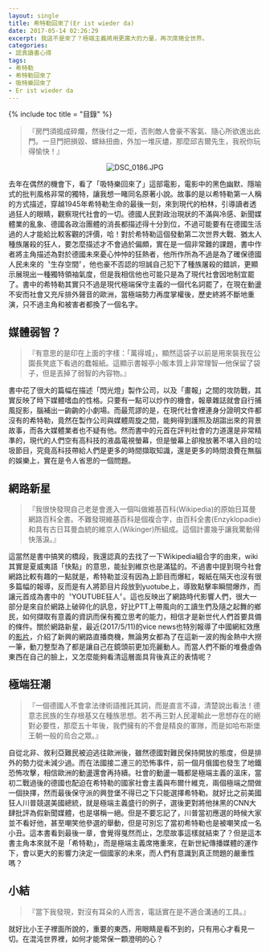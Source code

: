 ```yaml
---
layout: single
title: 希特勒回來了(Er ist wieder da)
date: 2017-05-14 02:26:29
excerpt: 我這不是來了？極端主義將用更廣大的力量，再次席捲全世界。
categories:
- 認真讀書心得
tags:
- 希特勒
- 希特勒回來了
- 吸特樂回來了
- Er ist wieder da
---
```


{% include toc title = "目錄" %}

>『房門須搗成碎爛，然後付之一炬，否則敵人會豪不客氣、隨心所欲進出此門。一旦門把損毀、螺絲扭曲，外加一堆灰燼，那麼邱吉爾先生，我祝你玩得愉快！』

<p style="text-align:center"><img alt="DSC_0186.JPG" src="https://pic.pimg.tw/kwbuster/1493814250-1013379313_n.jpg" title="DSC_0186.JPG"></p>

去年在偶然的機會下，看了「吸特樂回來了」這部電影，電影中的黑色幽默、隱喻式的批判風格非常的獨特，讓我想一睹同名原著小說。故事的是以希特勒第一人稱的方式描述，穿越1945年希特勒生命的最後一刻，來到現代的柏林，引導讀者透過狂人的眼睛，觀察現代社會的一切。德國人民對政治現狀的不滿與冷感、新聞媒體業的亂象、德國各政治團體的消長都描述得十分到位，不過可能要有在德國生活過的人才能給比較客觀的評價，哈！對於希特勒這個發動第二次世界大戰、猶太人種族屠殺的狂人，要怎麼描述才不會過於偏頗，實在是一個非常難的課題，書中作者將主角描述為對於德國未來憂心忡忡的狂熱者，他所作所為不過是為了確保德國人民未來的〝生存空間〞，他也豪不否認的坦誠自己犯下了種族屠殺的錯誤，更顯示展現出一種獨特領袖氣度，但是我相信他也可能只是為了現代社會因地制宜罷了。書中的希特勒其實只不過是現代極端保守主義的一個代名詞罷了，在現在動盪不安而社會又充斥排外聲音的歐洲，當極端勢力再度掌權後，歷史終將不斷地重演，只不過主角和被害者都換了一個名字。

## 媒體弱智？
>『有意思的是印在上面的字樣：「萬得城」，顯然這袋子以前是用來裝我在公園長凳底下看過的蠢報紙。這顯示書報亭小販本質上非常理智—他保留了袋子，但是丟掉了弱智的內容物。』

書中花了很大的篇幅在描述「閃光燈」製作公司，以及「畫報」之間的攻防戰，其實反映了時下媒體嗜血的性格。只要有一點可以炒作的機會，報章雜誌就會自行捕風捉影，腦補出一齣齣的小劇場。而最荒謬的是，在現代社會裡連身分證明文件都沒有的希特勒，竟然在製作公司與媒體周旋之間，能夠得到護照及胡謅出來的背景故事，而各大媒體業者也不疑有他。然而書中的元首在評判社會的力道還是非常精準的，現代的人們空有高科技的液晶電視螢幕，但是螢幕上卻撥放著不堪入目的垃圾節目，究竟高科技帶給人們是更多的時間擷取知識，還是更多的時間浪費在無腦的娛樂上，實在是令人省思的一個問題。

## 網路新星
>『我很快發現自己老是會進入一個叫做維基百科(Wikipedia)的原始日耳曼網路百科全書。不難發現維基百科是個複合字，由百科全書(Enzyklopadie)和具有古日耳曼血統的維京人(Wikinger)所組成。這個計畫幾乎讓我驚動得快落淚。』

這當然是書中搞笑的橋段，我還認真的去找了一下Wikipedia組合字的由來，wiki其實是夏威夷語「快點」的意思，能扯到維京也是滿猛的。不過書中提到現今社會網路比較有趣的一點就是，希特勒並沒有因為上節目而爆紅，報紙在隔天也沒有很多篇幅的報導，反而是有人將節目片段放到yuotube上，導致點擊率瞬間爆炸，而讓元首成為書中的〝YOUTUBE狂人〞。這也反映出了網路時代影響人們，很大一部分是來自於網路上破碎化的訊息，好比PTT上帶風向的工讀生們及隨之起舞的鄉民，如何擷取有意義的資訊而保有獨立思考的能力，相信才是新世代人們首要具備的條件。關於網路新星，最近(2017/5/11)的vice news也特別報導了中國網紅效應的[影片](https://www.youtube.com/watch?v=dckjk1V-KRM&amp;t=582s)，介紹了新興的網路直播商機，無論男女都為了在這新一波的掏金熱中大撈一筆，動刀整型為了都是讓自己在鏡頭前更加亮麗動人。而當人們不斷的堆疊虛偽東西在自己的臉上，又怎麼能夠看清這層面具背後真正的表情呢？

## 極端狂潮
>『一個德國人不會拿法律術語推託其詞，而是直言不諱，清楚說出看法！德意志民族的生存根基又在種族思想。若不再三對人民灌輸此一思想存在的絕對必要性，那麼五十年後，我們擁有的不會是精良的軍隊，而是如哈布斯堡王朝一般的烏合之眾。』

自從北非、敘利亞難民被迫逃往歐洲後，雖然德國對難民保持開放的態度，但是排外的勢力從未減少過。而在法國接二連三的恐怖事件，前一個月俄國也發生了地鐵恐怖攻擊，相信歐洲的動盪還會再持續。社會的動盪一職都是極端主義的溫床，當初二戰過後的德國也配迫在希特勒的國家社會主義與布爾什維克，兩個極端之間做一個抉擇，然而最後保守派的興登堡不得已之下只能選擇希特勒。就好比之前美國狂人川普競選美國總統，就是極端主義盛行的例子，選後更對將他抹黑的CNN大肆批評為假新聞媒體，也是堪稱一絕。但是不要忘記了，川普當初應選的時候大家並不看好他，甚至嘲笑他參選的舉動，但是可別忘了當初希特勒也是被嘲笑成一名小丑。這本書看到最後一章，會覺得戛然而止，怎麼故事這樣就結束了？但是這本書主角本來就不是「希特勒」，而是極端主義席捲重來，在新世紀傳播媒體的運作下，會以更大的影響力決定一個國家的未來，而人們有意識到真正問題的嚴重性嗎？

## 小結
>『當下我發現，對沒有耳朵的人而言，電話實在是不適合溝通的工具。』

就好比小王子裡面所說的，重要的東西，用眼睛是看不到的，只有用心才看見一切。在混沌世界裡，如何才能常保一顆澄明的心？
